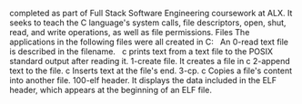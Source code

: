 completed as part of Full Stack Software Engineering coursework at ALX. It seeks to teach the C language's system calls, file descriptors, open, shut, read, and write operations, as well as file permissions.
Files The applications in the following files were all created in C:
 
An 0-read text file is described in the filename.
 
c prints text from a text file to the POSIX standard output after reading it. 1-create file. It creates a file in c 2-append text to the file. c Inserts text at the file's end. 3-cp. c Copies a file's content into another file. 100-elf header. It displays the data included in the ELF header, which appears at the beginning of an ELF file.
